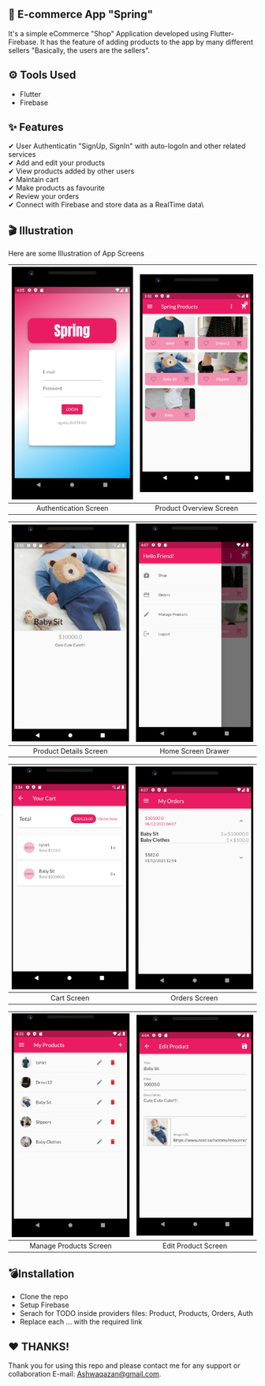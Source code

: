 ## 🎯 E-commerce App "Spring"
It's a simple eCommerce "Shop" Application developed using Flutter-Firebase. It has the feature of adding products to the app by many different sellers "Basically, the users are the sellers".

## ⚙ Tools Used
- Flutter
- Firebase

## ✨ Features
✔ User Authenticatin "SignUp, SignIn" with auto-logoIn and other related services\
✔ Add and edit your products\
✔ View products added by other users\
✔ Maintain cart\
✔ Make products as favourite\
✔ Review your orders\
✔ Connect with Firebase and store data as a RealTime data\

## 🎬 Illustration

Here are some Illustration of App Screens

| ![](illustration/Auth_Screen.PNG)  | ![](illustration/Product_Overview.PNG)    |
| :--------------------------------: | :---------------------------------------: |
|       Authentication Screen        |        Product Overview Screen            |


| ![](illustration/Product_Details.PNG) | ![](illustration/Drawer.PNG)           |
| :--------------------------------: | :---------------------------------------: |
|       Product Details Screen       |            Home Screen Drawer             |


| ![](illustration/Cart.PNG)         | ![](illustration/Orders.PNG)              |
| :--------------------------------: | :---------------------------------------: |
|            Cart Screen             |              Orders Screen                |


| ![](illustration/My_Product.PNG)   | ![](illustration/Edit_Products.PNG)       |
| :--------------------------------: | :---------------------------------------: |
|       Manage Products Screen       |            Edit Product Screen            |

## 💣Installation
- Clone the repo
- Setup Firebase
- Serach for TODO inside providers files: Product, Products, Orders, Auth 
- Replace each ... with the required link

## ❤ THANKS!
Thank you for using this repo and please contact me for any support or collaboration E-mail: Ashwaqazan@gmail.com.
